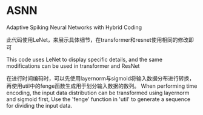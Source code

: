 # ASNN
Adaptive Spiking Neural Networks with Hybrid Coding


此代码使用LeNet，来展示具体细节，在transformer和resnet使用相同的修改即可


This code uses LeNet to display specific details, and the same modifications can be used in transformer and ResNet

在进行时间编码时，可以先使用layernorm与sigmoid将输入数据分布进行转换，
再使用util中的fenge函数生成用于划分输入数据的数列。
When performing time encoding, the input data distribution can be transformed using layernorm and sigmoid first,
Use the 'fenge' function in 'util' to generate a sequence for dividing the input data.

